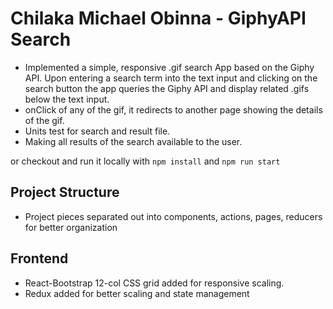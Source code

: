 # Chilaka Michael Obinna - GiphyAPI Search
- Implemented a simple, responsive .gif search App based on the Giphy API. Upon entering a search term into the text input and clicking on the search button the app queries the Giphy API and display related .gifs below the text input. 
- onClick of any of the gif, it redirects to another page showing the details of the gif.
- Units test for search and result file.
- Making all results of the search available to the user.

or checkout and run it locally with
`npm install` and `npm run start`

## Project Structure
- Project pieces separated out into components, actions, pages, reducers for better organization

## Frontend
- React-Bootstrap 12-col CSS grid added for responsive scaling.
- Redux added for better scaling and state management

